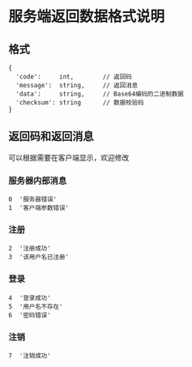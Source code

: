 # 服务端返回数据格式说明

## 格式
```
{
  'code':     int,        // 返回码
  'message':  string,     // 返回消息
  'data':     string,     // Base64编码的二进制数据
  'checksum': string      // 数据校验码
}
```

## 返回码和返回消息
可以根据需要在客户端显示，欢迎修改
### 服务器内部消息
```
0  '服务器错误'
1  '客户端参数错误'
```
### 注册
```
2  '注册成功'
3  '该用户名已注册'
```
### 登录
```
4  '登录成功'
5  '用户名不存在'
6  '密码错误'
```
### 注销
```
7  '注销成功'
```
